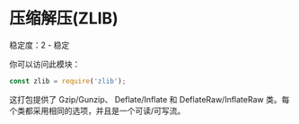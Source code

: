 # 压缩解压(ZLIB)

稳定度：2 - 稳定

你可以访问此模块：

```javascript
const zlib = require('zlib');
```

这打包提供了 Gzip/Gunzip、 Deflate/Inflate 和 DeflateRaw/InflateRaw 类。每个类都采用相同的选项，并且是一个可读/可写流。